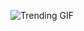 ![Trending GIF](https://media2.giphy.com/media/v1.Y2lkPThiYjIxNzcyend1aGdlM3p0NGR3dGhwZnVxODZ5bWtjZmVkNnF0NTJpeGp4N2UyNyZlcD12MV9naWZzX3NlYXJjaCZjdD1n/wQAbcl6iDnawokpLj9/giphy.gif)
